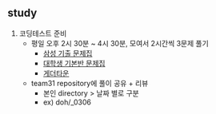 ## study
1. 코딩테스트 준비
   - 평일 오후 2시 30분 ~ 4시 30분, 모여서 2시간씩 3문제 풀기
     - [삼성 기출 문제집](https://www.acmicpc.net/workbook/view/1152)
     - [대학생 기본반 문제집](https://www.acmicpc.net/workbook/view/2047)
     - [게더타운](https://app.gather.town/app/UPYJR8odMXsd3ei2/Jackpot)
   - team31 repository에 풀이 공유 + 리뷰
     - 본인 directory > 날짜 별로 구분
     - ex) doh/_0306